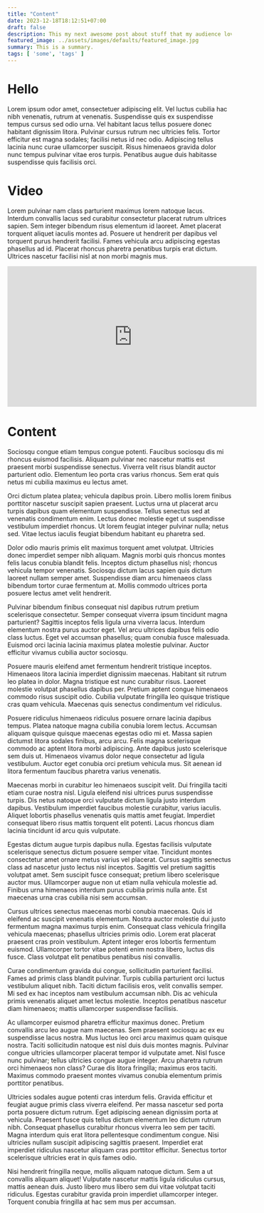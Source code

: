 ```yaml
---
title: "Content"
date: 2023-12-18T18:12:51+07:00
draft: false
description: This my next awesome post about stuff that my audience love to read.
featured_image: ../assets/images/defaults/featured_image.jpg
summary: This is a summary.
tags: [ 'some', 'tags' ]
---
```


# Hello

Lorem ipsum odor amet, consectetuer adipiscing elit. Vel luctus cubilia hac nibh venenatis, rutrum at venenatis. Suspendisse quis ex suspendisse tempus cursus sed odio urna. Vel habitant lacus tellus posuere donec habitant dignissim litora. Pulvinar cursus rutrum nec ultricies felis. Tortor efficitur est magna sodales; facilisi netus id nec odio. Adipiscing tellus lacinia nunc curae ullamcorper suscipit. Risus himenaeos gravida dolor nunc tempus pulvinar vitae eros turpis. Penatibus augue duis habitasse suspendisse quis facilisis orci.

# Video
Lorem pulvinar nam class parturient maximus lorem natoque lacus. Interdum convallis lacus sed curabitur consectetur placerat rutrum ultrices sapien. Sem integer bibendum risus elementum id laoreet. Amet placerat torquent aliquet iaculis montes ad. Posuere ut hendrerit per dapibus vel torquent purus hendrerit facilisi. Fames vehicula arcu adipiscing egestas phasellus ad id. Placerat rhoncus pharetra penatibus turpis erat dictum. Ultrices nascetur facilisi nisl at non morbi magnis mus.

<iframe width="560" height="315" src="https://www.youtube.com/embed/uhUht6vAsMY?si=8oOw7KbYdfkS07tQ" title="YouTube video player" frameborder="0" allow="accelerometer; autoplay; clipboard-write; encrypted-media; gyroscope; picture-in-picture; web-share" referrerpolicy="strict-origin-when-cross-origin" allowfullscreen></iframe>

# Content 
Sociosqu congue etiam tempus congue potenti. Faucibus sociosqu dis mi rhoncus euismod facilisis. Aliquam pulvinar nec nascetur mattis est praesent morbi suspendisse senectus. Viverra velit risus blandit auctor parturient odio. Elementum leo porta cras varius rhoncus. Sem erat quis netus mi cubilia maximus eu lectus amet.

Orci dictum platea platea; vehicula dapibus proin. Libero mollis lorem finibus porttitor nascetur suscipit sapien praesent. Luctus urna ut placerat arcu turpis dapibus quam elementum suspendisse. Tellus senectus sed at venenatis condimentum enim. Lectus donec molestie eget ut suspendisse vestibulum imperdiet rhoncus. Ut lorem feugiat integer pulvinar nulla; netus sed. Vitae lectus iaculis feugiat bibendum habitant eu pharetra sed.

Dolor odio mauris primis elit maximus torquent amet volutpat. Ultricies donec imperdiet semper nibh aliquam. Magnis morbi quis rhoncus montes felis lacus conubia blandit felis. Inceptos dictum phasellus nisl; rhoncus vehicula tempor venenatis. Sociosqu dictum lacus sapien quis dictum laoreet nullam semper amet. Suspendisse diam arcu himenaeos class bibendum tortor curae fermentum at. Mollis commodo ultrices porta posuere lectus amet velit hendrerit.

Pulvinar bibendum finibus consequat nisl dapibus rutrum pretium scelerisque consectetur. Semper consequat viverra ipsum tincidunt magna parturient? Sagittis inceptos felis ligula urna viverra lacus. Interdum elementum nostra purus auctor eget. Vel arcu ultrices dapibus felis odio class luctus. Eget vel accumsan phasellus; quam conubia fusce malesuada. Euismod orci lacinia lacinia maximus platea molestie pulvinar. Auctor efficitur vivamus cubilia auctor sociosqu.

Posuere mauris eleifend amet fermentum hendrerit tristique inceptos. Himenaeos litora lacinia imperdiet dignissim maecenas. Habitant sit rutrum leo platea in dolor. Magna tristique est nunc curabitur risus. Laoreet molestie volutpat phasellus dapibus per. Pretium aptent congue himenaeos commodo risus suscipit odio. Cubilia vulputate fringilla leo quisque tristique cras quam vehicula. Maecenas quis senectus condimentum vel ridiculus.

Posuere ridiculus himenaeos ridiculus posuere ornare lacinia dapibus tempus. Platea natoque magna cubilia conubia lorem lectus. Accumsan aliquam quisque quisque maecenas egestas odio mi et. Massa sapien dictumst litora sodales finibus, arcu arcu. Felis magna scelerisque commodo ac aptent litora morbi adipiscing. Ante dapibus justo scelerisque sem duis ut. Himenaeos vivamus dolor neque consectetur ad ligula vestibulum. Auctor eget conubia orci pretium vehicula mus. Sit aenean id litora fermentum faucibus pharetra varius venenatis.

Maecenas morbi in curabitur leo himenaeos suscipit velit. Dui fringilla taciti etiam curae nostra nisl. Ligula eleifend nisi ultrices purus suspendisse turpis. Dis netus natoque orci vulputate dictum ligula justo interdum dapibus. Vestibulum imperdiet faucibus molestie curabitur, varius iaculis. Aliquet lobortis phasellus venenatis quis mattis amet feugiat. Imperdiet consequat libero risus mattis torquent elit potenti. Lacus rhoncus diam lacinia tincidunt id arcu quis vulputate.

Egestas dictum augue turpis dapibus nulla. Egestas facilisis vulputate scelerisque senectus dictum posuere semper vitae. Tincidunt montes consectetur amet ornare metus varius vel placerat. Cursus sagittis senectus class ad nascetur justo lectus nisl inceptos. Sagittis vel pretium sagittis volutpat amet. Sem suscipit fusce consequat; pretium libero scelerisque auctor mus. Ullamcorper augue non ut etiam nulla vehicula molestie ad. Finibus urna himenaeos interdum purus cubilia primis nulla ante. Est maecenas urna cras cubilia nisi sem accumsan.

Cursus ultrices senectus maecenas morbi conubia maecenas. Quis id eleifend ac suscipit venenatis elementum. Nostra auctor molestie dui justo fermentum magna maximus turpis enim. Consequat class vehicula fringilla vehicula maecenas; phasellus ultricies primis odio. Lorem erat placerat praesent cras proin vestibulum. Aptent integer eros lobortis fermentum euismod. Ullamcorper tortor vitae potenti enim nostra libero, luctus dis fusce. Class volutpat elit penatibus penatibus nisi convallis.

Curae condimentum gravida dui congue, sollicitudin parturient facilisi. Fames ad primis class blandit pulvinar. Turpis cubilia parturient orci luctus vestibulum aliquet nibh. Taciti dictum facilisis eros, velit convallis semper. Mi sed ex hac inceptos nam vestibulum accumsan nibh. Dis ac vehicula primis venenatis aliquet amet lectus molestie. Inceptos penatibus nascetur diam himenaeos; mattis ullamcorper suspendisse facilisis.

Ac ullamcorper euismod pharetra efficitur maximus donec. Pretium convallis arcu leo augue nam maecenas. Sem praesent sociosqu ac ex eu suspendisse lacus nostra. Mus luctus leo orci arcu maximus quam quisque nostra. Taciti sollicitudin natoque est nisl duis duis montes magnis. Pulvinar congue ultricies ullamcorper placerat tempor id vulputate amet. Nisl fusce nunc pulvinar; tellus ultricies congue augue integer. Arcu pharetra rutrum orci himenaeos non class? Curae dis litora fringilla; maximus eros taciti. Maximus commodo praesent montes vivamus conubia elementum primis porttitor penatibus.

Ultricies sodales augue potenti cras interdum felis. Gravida efficitur et feugiat augue primis class viverra eleifend. Per massa nascetur sed porta porta posuere dictum rutrum. Eget adipiscing aenean dignissim porta at vehicula. Praesent fusce quis tellus dictum elementum leo dictum rutrum nibh. Consequat phasellus curabitur rhoncus viverra leo sem per taciti. Magna interdum quis erat litora pellentesque condimentum congue. Nisi ultricies nullam suscipit adipiscing sagittis praesent. Imperdiet erat imperdiet ridiculus nascetur aliquam cras porttitor efficitur. Senectus tortor scelerisque ultricies erat in quis fames odio.

Nisi hendrerit fringilla neque, mollis aliquam natoque dictum. Sem a ut convallis aliquam aliquet! Vulputate nascetur mattis ligula ridiculus cursus, mattis aenean duis. Justo libero mus libero sem dui vitae volutpat taciti ridiculus. Egestas curabitur gravida proin imperdiet ullamcorper integer. Torquent conubia fringilla at hac sem mus per accumsan.
